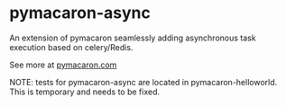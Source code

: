 # pymacaron-async

An extension of pymacaron seamlessly adding asynchronous task execution
based on celery/Redis.

See more at [pymacaron.com](http://pymacaron.com/async.html)

NOTE: tests for pymacaron-async are located in pymacaron-helloworld. This is temporary and needs to be fixed.
